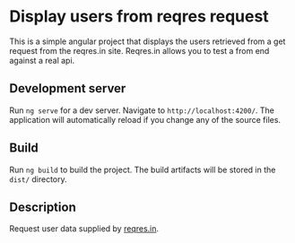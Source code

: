 # Display users from reqres request

This is a simple angular project that displays the users retrieved from a get request from the reqres.in site. Reqres.in allows you to test a from end against a real api. 

## Development server

Run `ng serve` for a dev server. Navigate to `http://localhost:4200/`. The application will automatically reload if you change any of the source files.

## Build

Run `ng build` to build the project. The build artifacts will be stored in the `dist/` directory.

## Description
Request user data supplied by [reqres.in](https://reqres.in). 

  